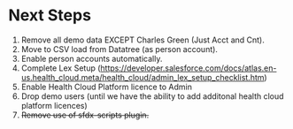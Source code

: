 # Next Steps

1. Remove all demo data EXCEPT Charles Green (Just Acct and Cnt).
2. Move to CSV load from Datatree (as person account).
3. Enable person accounts automatically.
4. Complete Lex Setup (https://developer.salesforce.com/docs/atlas.en-us.health_cloud.meta/health_cloud/admin_lex_setup_checklist.htm)
5. Enable Health Cloud Platform licence to Admin
6. Drop demo users (until we have the ability to add additonal health cloud platform licences)
7. ~~Remove use of sfdx-scripts plugin.~~